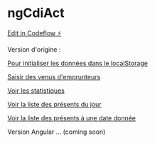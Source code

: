 # ngCdiAct

[Edit in Codeflow ⚡️](https://stackblitz.com/~/github.com/linubik/ngCdiAct)

Version d'origine :

[Pour initialiser les données dans le localStorage](src/original/installation/install/html)

[Saisir des venus d'emprunteurs](src/original/index.html)

[Voir les statistiques](src/original/gestion/stats.html)

[Voir la liste des présents du jour](src/original/gestion/presents.html)

[Voir la liste des présents à une date donnée](src/original/gestion/presentsPasse.html)

Version Angular ... (coming soon)

